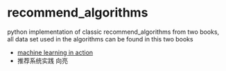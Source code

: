 # recommend_algorithms
python implementation of classic recommend_algorithms from two books, all data set used in the algorithms can be found in this two books

- [machine learning in action]() 
- 推荐系统实践 向亮 


